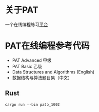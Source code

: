 # 关于PAT

一个在线编程练习[平台](https://pintia.cn/problem-sets/994805260223102976/exam/problems/994805325918486528?type=7&page=0)

# PAT在线编程参考代码

- PAT Advanced 甲级
- PAT Basic 乙级
- Data Structures and Algorithms (English)
- 数据结构与算法题目集（中文）
## Rust
```
cargo run --bin patb_1002
```